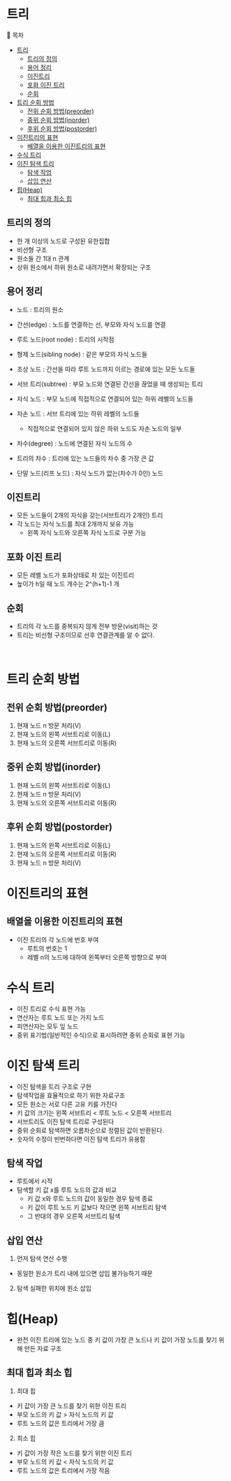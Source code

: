 # 트리

🔔 목차
- [트리](#트리)
  - [트리의 정의](#트리의-정의)
  - [용어 정리](#용어-정리)
  - [이진트리](#이진트리)
  - [포화 이진 트리](#포화-이진-트리)
  - [순회](#순회)
- [트리 순회 방법](#트리-순회-방법)
  - [전위 순회 방법(preorder)](#전위-순회-방법preorder)
  - [중위 순회 방법(inorder)](#중위-순회-방법inorder)
  - [후위 순회 방법(postorder)](#후위-순회-방법postorder)
- [이진트리의 표현](#이진트리의-표현)
  - [배열을 이용한 이진트리의 표현](#배열을-이용한-이진트리의-표현)
- [수식 트리](#수식-트리)
- [이진 탐색 트리](#이진-탐색-트리)
  - [탐색 작업](#탐색-작업)
  - [삽입 연산](#삽입-연산)
- [힙(Heap)](#힙heap)
  - [최대 힙과 최소 힙](#최대-힙과-최소-힙)


## 트리의 정의

- 한 개 이상의 노드로 구성된 유한집합
- 비선형 구조
- 원소들 간 1대 n 관계
- 상위 원소에서 하위 원소로 내려가면서 확장되는 구조

## 용어 정리

- 노드 : 트리의 원소
- 간선(edge) : 노드를 연결하는 선, 부모와 자식 노드를 연결
- 루트 노드(root node) : 트리의 시작점
- 형제 노드(sibling node) : 같은 부모의 자식 노드들
- 조상 노드 : 간선을 따라 루트 노드까지 이르는 경로에 있는 모든 노드들
- 서브 트리(subtree) : 부모 노드와 연결된 간선을 끊었을 때 생성되는 트리
- 자식 노드 : 부모 노드에 직접적으로 연결되어 있는 하위 레벨의 노드들
- 자손 노드 : 서브 트리에 있는 하위 레벨의 노드들
  - 직접적으로 연결되어 있지 않은 하위 노드도 자손 노드의 일부

- 차수(degree) : 노드에 연결된 자식 노드의 수
- 트리의 차수 : 트리에 있는 노드들의 차수 중 가장 큰 값
- 단말 노드(리프 노드) : 자식 노드가 없는(차수가 0인) 노드

## 이진트리

- 모든 노드들이 2개의 자식을 갖는(서브트리가 2개인) 트리
- 각 노드는 자식 노드를 최대 2개까지 보유 가능
  - 왼쪽 자식 노드와 오른쪽 자식 노드로 구분 가능

## 포화 이진 트리

- 모든 레벨 노드가 포화상태로 차 있는 이진트리
- 높이가 h일 때 노드 개수는 2^(h+1)-1 개

## 순회

- 트리의 각 노드를 중복되지 않게 전부 방문(visit)하는 것
- 트리는 비선형 구조이므로 선후 연결관계를 알 수 없다.

<br>

# 트리 순회 방법

## 전위 순회 방법(preorder)

1. 현재 노드 n 방문 처리(V)
2. 현재 노드의 왼쪽 서브트리로 이동(L)
3. 현재 노드의 오른쪽 서브트리로 이동(R)

## 중위 순회 방법(inorder)

1. 현재 노드의 왼쪽 서브트리로 이동(L)
2. 현재 노드 n 방문 처리(V)
3. 현재 노드의 오른쪽 서브트리로 이동(R)

## 후위 순회 방법(postorder)

1. 현재 노드의 왼쪽 서브트리로 이동(L)
2. 현재 노드의 오른쪽 서브트리로 이동(R)
3. 현재 노드 n 방문 처리(V)

# 이진트리의 표현

## 배열을 이용한 이진트리의 표현

- 이진 트리의 각 노드에 번호 부여
  - 루트의 번호는 1
  - 레벨 n의 노드에 대하여 왼쪽부터 오른쪽 방향으로 부여

# 수식 트리

- 이진 트리로 수식 표현 가능
- 연산자는 루트 노드 또는 가지 노드
- 피연산자는 모두 잎 노드
- 중위 표기법(일반적인 수식)으로 표시하려면 중위 순회로 표현 가능

# 이진 탐색 트리

- 이진 탐색을 트리 구조로 구현
- 탐색작업을 효율적으로 하기 위한 자료구조
- 모든 원소는 서로 다른 고유 키를 가진다
- 키 값의 크기는 왼쪽 서브트리 < 루트 노드 < 오른쪽 서브트리
- 서브트리도 이진 탐색 트리로 구성된다
- 중위 순회로 탐색하면 오름차순으로 정렬된 값이 반환된다.
- 숫자의 수정이 빈번하다면 이진 탐색 트리가 유용함

## 탐색 작업

- 루트에서 시작
- 탐색할 키 값 x를 루트 노드의 값과 비교
  - 키 값 x와 루트 노드의 값이 동일한 경우 탐색 종료
  - 키 값이 루트 노드 키 값보다 작으면 왼쪽 서브트리 탐색
  - 그 반대의 경우 오른쪽 서브트리 탐색

## 삽입 연산

1. 먼저 탐색 연산 수행
- 동일한 원소가 트리 내에 있으면 삽입 불가능하기 때문
2. 탐색 실패한 위치에 원소 삽입

# 힙(Heap)

- 완전 이진 트리에 있는 노드 중 키 값이 가장 큰 노드나 키 값이 가장 노드를 찾기 위해 만든 자료 구조

## 최대 힙과 최소 힙

1. 최대 힙
- 키 값이 가장 큰 노드를 찾기 위한 이진 트리
- 부모 노드의 키 값 > 자식 노드의 키 값
- 루트 노드의 값은 트리에서 가장 큼

2. 최소 힙
- 키 값이 가장 작은 노드를 찾기 위한 이진 트리
- 부모 노드의 키 값 < 자식 노드의 키 값
- 루트 노드의 값은 트리에서 가장 작음
